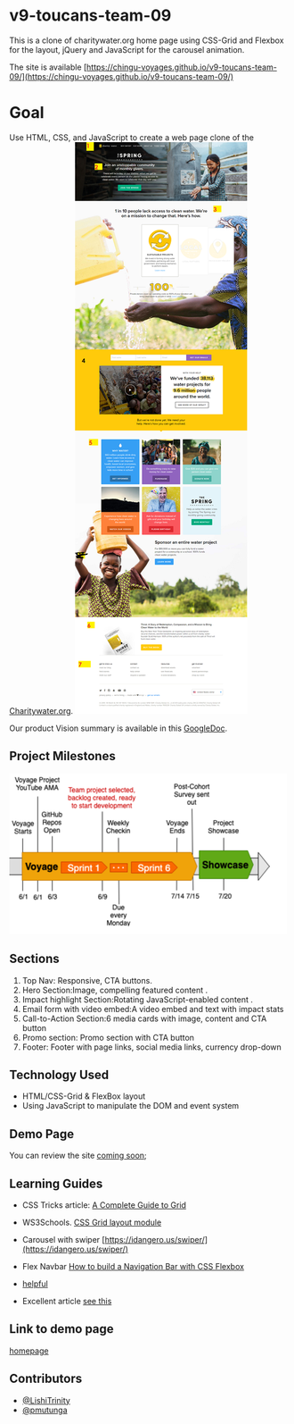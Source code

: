 # v9-toucans-team-09

This is a clone of charitywater.org home page using CSS-Grid and Flexbox for the layout, jQuery and JavaScript for the carousel animation.

The site is available [https://chingu-voyages.github.io/v9-toucans-team-09/](https://chingu-voyages.github.io/v9-toucans-team-09/)

# Goal

Use HTML, CSS, and JavaScript to create a web page clone of the [Charitywater.org](https://charitywater.org).
![homepage](assets/images/charitywater-org-2019-06-04.png)

Our product Vision summary is available in this [GoogleDoc]().

## Project Milestones

![milestones](assets/images/milestones.png)

## Sections

1. Top Nav: Responsive, CTA buttons.
2. Hero Section:Image, compelling featured content .
3. Impact highlight Section:Rotating JavaScript-enabled content .
4. Email form with video embed:A video embed and text with impact stats
5. Call-to-Action Section:6 media cards with image, content and CTA button
6. Promo section: Promo section with CTA button
7. Footer: Footer with page links, social media links, currency drop-down

## Technology Used

- HTML/CSS-Grid & FlexBox layout
- Using JavaScript to manipulate the DOM and event system

## Demo Page

You can review the site [coming soon](https://docs.google.com/presentation/d/11zPc-5KK27--NxX4eDpvt7wqGYR3uLpaZQ5rBZGI4Cw/edit);

## Learning Guides

- CSS Tricks article: [A Complete Guide to Grid](https://css-tricks.com/snippets/css/complete-guide-grid/)

* WS3Schools. [CSS Grid layout module](https://www.w3schools.com/css/css_grid.asp)

* Carousel with swiper [https://idangero.us/swiper/](https://idangero.us/swiper/)

* Flex Navbar [How to build a Navigation Bar with CSS Flexbox](https://freshman.tech/flexbox-navbar/)

* [helpful](https://blog.christopherianmurphy.com/2016/01/responsive-pure-css-menu/)

* Excellent article [see this](https://internetingishard.com/html-and-css/flexbox/)

## Link to demo page

[homepage](https://chingu-voyages.github.io/v9-toucans-team-09/)

## Contributors

- [@LishiTrinity](https://github.com/lishitrinity)
- [@pmutunga](https://github.com/pmutunga)
